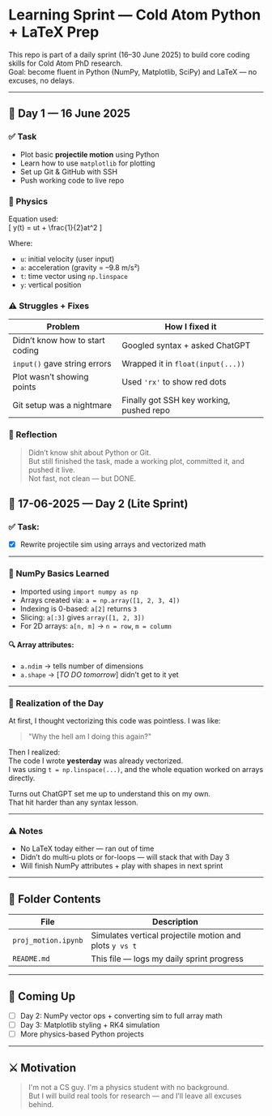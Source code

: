 # Learning Sprint — Cold Atom Python + LaTeX Prep

This repo is part of a daily sprint (16–30 June 2025) to build core coding skills for Cold Atom PhD research.  
Goal: become fluent in Python (NumPy, Matplotlib, SciPy) and LaTeX — no excuses, no delays.

---

## 📅 Day 1 — 16 June 2025

### ✅ Task
- Plot basic **projectile motion** using Python
- Learn how to use `matplotlib` for plotting
- Set up Git & GitHub with SSH
- Push working code to live repo

### 📓 Physics
Equation used:  
\[
y(t) = ut + \frac{1}{2}at^2
\]

Where:
- `u`: initial velocity (user input)
- `a`: acceleration (gravity = –9.8 m/s²)
- `t`: time vector using `np.linspace`
- `y`: vertical position

### ⚠️ Struggles + Fixes
| Problem | How I fixed it |
|--------|----------------|
| Didn’t know how to start coding | Googled syntax + asked ChatGPT |
| `input()` gave string errors | Wrapped it in `float(input(...))` |
| Plot wasn’t showing points | Used `'rx'` to show red dots |
| Git setup was a nightmare | Finally got SSH key working, pushed repo |

### 🧠 Reflection
> Didn’t know shit about Python or Git.  
> But still finished the task, made a working plot, committed it, and pushed it live.  
> Not fast, not clean — but DONE.


## 📅 17-06-2025 — Day 2 (Lite Sprint)

### ✅ Task:
- [x] Rewrite projectile sim using arrays and vectorized math

---

### 🧠 NumPy Basics Learned
- Imported using `import numpy as np`
- Arrays created via: `a = np.array([1, 2, 3, 4])`
- Indexing is 0-based: `a[2]` returns `3`
- Slicing: `a[:3]` gives `array([1, 2, 3])`
- For 2D arrays: `a[n, m]` → `n = row`, `m = column`

#### 🔍 Array attributes:
- `a.ndim` → tells number of dimensions
- `a.shape` → [*TO DO tomorrow*] didn’t get to it yet

---

### 🧠 Realization of the Day
At first, I thought vectorizing this code was pointless. I was like:
> "Why the hell am I doing this again?"

Then I realized:  
The code I wrote **yesterday** was already vectorized.  
I was using `t = np.linspace(...)`, and the whole equation worked on arrays directly.

Turns out ChatGPT set me up to understand this on my own.  
That hit harder than any syntax lesson.

---

### ⚠️ Notes
- No LaTeX today either — ran out of time
- Didn’t do multi‑u plots or for-loops — will stack that with Day 3
- Will finish NumPy attributes + play with shapes in next sprint

---

## 🔧 Folder Contents

| File | Description |
|------|-------------|
| `proj_motion.ipynb` | Simulates vertical projectile motion and plots `y vs t` |
| `README.md` | This file — logs my daily sprint progress |

---

## 🔮 Coming Up

- [ ] Day 2: NumPy vector ops + converting sim to full array math
- [ ] Day 3: Matplotlib styling + RK4 simulation
- [ ] More physics-based Python projects

---

## ⚔️ Motivation

> I'm not a CS guy. I'm a physics student with no background.  
> But I will build real tools for research — and I’ll leave all excuses behind.

